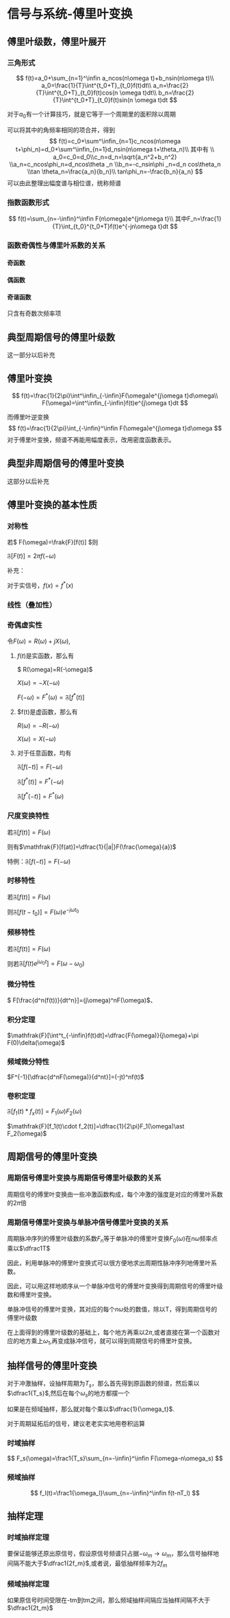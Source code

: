 # **信号与系统**-傅里叶变换

## 傅里叶级数，傅里叶展开

### 三角形式

$$
f(t)=a_0+\sum_{n=1}^\infin a_ncos(n\omega t)+b_nsin(n\omega t)\\
a_0=\frac{1}{T}\int^{t_0+T}_{t_0}f(t)dt\\
a_n=\frac{2}{T}\int^{t_0+T}_{t_0}f(t)cos(n \omega t)dt\\
b_n=\frac{2}{T}\int^{t_0+T}_{t_0}f(t)sin(n \omega t)dt
$$



对于$a_0$有一个计算技巧，就是它等于一个周期里的面积除以周期

可以将其中的角频率相同的项合并，得到
$$
f(t)=c_0+\sum^\infin_{n=1}c_ncos(n\omega t+\phi_n)=d_0+\sum^\infin_{n=1}d_nsin(n\omega t+\theta_n)\\
其中有
\\
a_0=c_0=d_0\\c_n=d_n=\sqrt{a_n^2+b_n^2}
\\a_n=c_ncos\phi_n=d_ncos\theta _n
\\b_n=-c_nsin\phi _n=d_n cos\theta_n
\\tan \theta_n=\frac{a_n}{b_n}\\
tan\phi_n=-\frac{b_n}{a_n}
$$
可以由此整理出幅度谱与相位谱，统称频谱

### 指数函数形式

$$
f(t)=\sum_{n=-\infin}^\infin F(n\omega)e^{jn\omega t}\\
其中F_n=\frac{1}{T}\int_{t_0}^{t_0+T}f(t)e^{-jn\omega t}dt
$$

### 函数奇偶性与傅里叶系数的关系

#### 奇函数

#### 偶函数

#### 奇谐函数

只含有奇数次频率项

## 典型周期信号的傅里叶级数

这一部分以后补充

## 傅里叶变换

$$
f(t)=\frac{1}{2\pi}\int^\infin_{-\infin}F(\omega)e^{j\omega t}d\omega\\
F(\omega)=\int^\infin_{-\infin}f(t)e^{j\omega t}dt
$$

而傅里叶逆变换
$$
f(t)=\frac{1}{2\pi}\int_{-\infin}^\infin F(\omega)e^{j\omega t}d\omega
$$
对于傅里叶变换，频谱不再能用幅度表示，改用密度函数表示。

## 典型非周期信号的傅里叶变换

这部分以后补充

## 傅里叶变换的基本性质

### 对称性

若$ F(\omega)=\frak{F}[f(t)] $则

$\mathfrak{F}[F(t)]=2\pi f(-\omega)$

补充：

对于实信号，$f(x)=f^*(x)$





### 线性（叠加性）

### 奇偶虚实性

令$F(\omega)=R(\omega)+jX(\omega)$,

1. $f(t)$是实函数，那么有

   $ R(\omega)=R(-\omega)$

   $X(\omega)=-X(-\omega)$

   $F(-\omega)=F^*(\omega)=\mathfrak{F}[f^*(t)]$

2. $f(t)是虚函数，那么有

   $R(\omega)=-R(-\omega)$

   $X(\omega)=X(-\omega)$

3. 对于任意函数，均有

   $\mathfrak{F}[f(-t)]=F(-\omega)$

   $\mathfrak{F}[f^* (t)]=F^*(-\omega)$

   $\mathfrak{F}[f^* (-t)]=F^* (\omega)$

### 尺度变换特性

若$\mathfrak{F}[f(t)]=F(\omega)$

则有$\mathfrak{F}[f(at)]=\dfrac{1}{|a|}F(\frac{\omega}{a})$

特例：$\mathfrak{F}[f(-t)]=F(-\omega)$

### 时移特性

若$\mathfrak{F}[f(t)]=F(\omega)$

则$\mathfrak{F}[f(t-t_0)]=F(\omega)e^{-j\omega t_0}$



### 频移特性

若$\mathfrak{F}[f(t)]=F(\omega)$

则若$\mathfrak{F}[f(t)e^{j\omega_0t}]=F(\omega-\omega_0)$

### 微分特性

$ F[\frac{d^n(f(t))}{dt^n}]=(j\omega)^nF(\omega)$、

### 积分定理

$\mathfrak{F}[\int^t_{-\infin}f(t)dt]=\dfrac{F(\omega)}{j\omega}+\pi F(0)\delta(\omega)$

### 频域微分特性

$F^{-1}[\dfrac{d^nF(\omega)}{d^nt}]=(-jt)^nf(t)$

### 卷积定理

$\mathfrak{F}[f_1(t)\ast f_x(t)]=F_1(\omega)F_2(\omega)$

$\mathfrak{F}[f_1(t)\cdot f_2(t)]=\dfrac{1}{2\pi}F_1(\omega)\ast F_2(\omega)$

## 周期信号的傅里叶变换

### 周期信号傅里叶变换与周期信号傅里叶级数的关系

周期信号的傅里叶变换由一些冲激函数构成，每个冲激的强度是对应的傅里叶系数的$2\pi$倍

### 周期信号傅里叶变换与单脉冲信号傅里叶变换的关系

周期脉冲序列的傅里叶级数的系数$F_n$等于单脉冲的傅里叶变换$F_0(\omega)$在$n\omega$频率点乘以$\dfrac1T$

因此，利用单脉冲的傅里叶变换式可以很方便地求出周期性脉冲序列地傅里叶系数。





因此，可以用这样地顺序从一个单脉冲信号的傅里叶变换得到周期信号的傅里叶级数和傅里叶变换。

单脉冲信号的傅里叶变换，其对应的每个$n\omega$处的数值，除以T，得到周期信号的傅里叶级数

在上面得到的傅里叶级数的基础上，每个地方再乘以$2\pi$,或者直接在第一个函数对应的地方乘上$\omega_1$,再变成脉冲信号，就可以得到周期信号的傅里叶变换。

## 抽样信号的傅里叶变换

对于冲激抽样，设抽样周期为$T_s$，那么首先得到原函数的频谱，然后乘以$\dfrac1{T_s}$,然后在每个$\omega_s$的地方都摆一个

如果是在频域抽样，那么就对每个乘以$\dfrac{1}{\omega_t}$.



对于周期延拓后的信号，建议老老实实地用卷积运算

### 时域抽样

$$
F_s(\omega)=\frac1{T_s}\sum_{n=-\infin}^\infin F(\omega-n\omega_s)
$$

### 频域抽样

$$
f_l(t)=\frac1{\omega_l}\sum_{n=-\infin}^\infin f(t-nT_l)
$$





## 抽样定理

### 时域抽样定理

要保证能够还原出原信号，假设原信号频谱只占据$-\omega_m \to \omega_m$，那么信号抽样地间隔不能大于$\dfrac1{2f_m}$,或者说，最低抽样频率为$2f_m$

### 频域抽样定理

如果原信号时间受限在-tm到tm之间，那么频域抽样间隔应当抽样间隔不大于$\dfrac1{2t_m}$



































